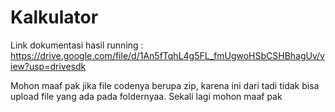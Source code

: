 # Kalkulator
Link dokumentasi hasil running : https://drive.google.com/file/d/1An5fTqhL4g5FL_fmUgwoHSbCSHBhagUv/view?usp=drivesdk

Mohon maaf pak jika file codenya berupa zip, karena ini dari tadi tidak bisa upload file yang ada pada foldernyaa. Sekali lagi mohon maaf pak
